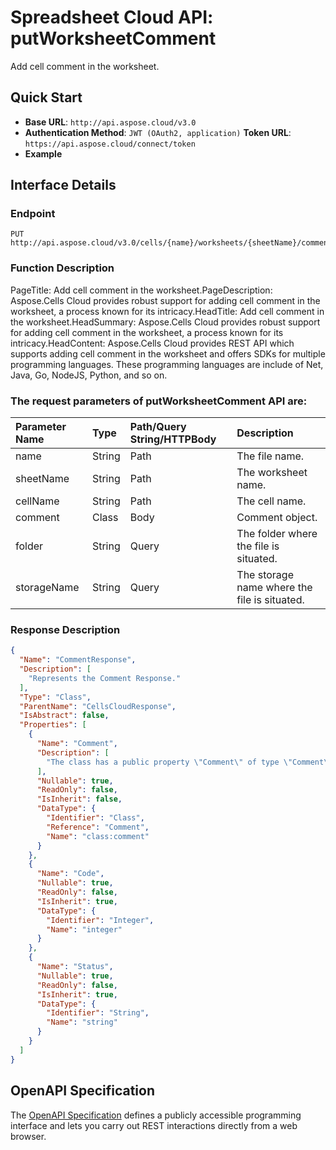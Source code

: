 # **Spreadsheet Cloud API: putWorksheetComment**

Add cell comment in the worksheet. 


## **Quick Start**

- **Base URL**: `http://api.aspose.cloud/v3.0`
- **Authentication Method**: `JWT (OAuth2, application)`  **Token URL**: `https://api.aspose.cloud/connect/token`
- **Example** 

## **Interface Details**

### **Endpoint** 

```
PUT http://api.aspose.cloud/v3.0/cells/{name}/worksheets/{sheetName}/comments/{cellName}
```
### **Function Description**
PageTitle: Add cell comment in the worksheet.PageDescription: Aspose.Cells Cloud provides robust support for adding cell comment in the worksheet, a process known for its intricacy.HeadTitle: Add cell comment in the worksheet.HeadSummary: Aspose.Cells Cloud provides robust support for adding cell comment in the worksheet, a process known for its intricacy.HeadContent: Aspose.Cells Cloud provides REST API which supports adding cell comment in the worksheet and offers SDKs for multiple programming languages. These programming languages are include of Net, Java, Go, NodeJS, Python, and so on.

### The request parameters of **putWorksheetComment** API are: 

| Parameter Name | Type | Path/Query String/HTTPBody | Description | 
| :- | :- | :- |:- | 
|name|String|Path|The file name.|
|sheetName|String|Path|The worksheet name.|
|cellName|String|Path|The cell name.|
|comment|Class|Body|Comment object.|
|folder|String|Query|The folder where the file is situated.|
|storageName|String|Query|The storage name where the file is situated.|

### **Response Description**
```json
{
  "Name": "CommentResponse",
  "Description": [
    "Represents the Comment Response."
  ],
  "Type": "Class",
  "ParentName": "CellsCloudResponse",
  "IsAbstract": false,
  "Properties": [
    {
      "Name": "Comment",
      "Description": [
        "The class has a public property \"Comment\" of type \"Comment\" that can be accessed and modified."
      ],
      "Nullable": true,
      "ReadOnly": false,
      "IsInherit": false,
      "DataType": {
        "Identifier": "Class",
        "Reference": "Comment",
        "Name": "class:comment"
      }
    },
    {
      "Name": "Code",
      "Nullable": true,
      "ReadOnly": false,
      "IsInherit": true,
      "DataType": {
        "Identifier": "Integer",
        "Name": "integer"
      }
    },
    {
      "Name": "Status",
      "Nullable": true,
      "ReadOnly": false,
      "IsInherit": true,
      "DataType": {
        "Identifier": "String",
        "Name": "string"
      }
    }
  ]
}
```


## OpenAPI Specification

The [OpenAPI Specification](https://reference.aspose.cloud/cells/#/WorksheetsController/PutWorksheetComment) defines a publicly accessible programming interface and lets you carry out REST interactions directly from a web browser.
